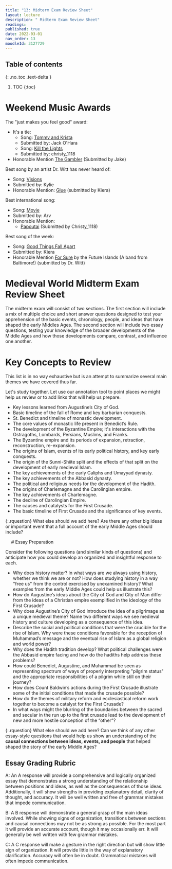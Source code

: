 ```yaml
---
title: "13: Midterm Exam Review Sheet"
layout: lecture
description: " Midterm Exam Review Sheet"
readings: 
published: true
date: 2022-03-01
nav_order: 13
moodleId: 3127729
---
```


## Table of contents
{: .no_toc .text-delta } 
1. TOC 
{:toc}


# Weekend Music Awards

The "just makes you feel good" award:
* It's a tie:
  * Song: [Tommy and Krista](https://open.spotify.com/track/4h64azBMSFV2yRFpavLtqY?si=a0a10b73e0dc4719)
  * Submitted by: Jack O'Hara
  * Song: [Kill the Lights](https://open.spotify.com/track/5x9OXWVNd1a0iveauFDRtn?si=9e7e8ddf09f9498d)
  * Submitted by: christy_1118
* Honorable Mention [The Gambler](https://open.spotify.com/track/5KqldkCunQ2rWxruMEtGh0?si=ff5ddac52d354eef) (Submitted by Jake)

Best song by an artist Dr. Witt has never heard of:
* Song: [Visions](https://open.spotify.com/track/1rcxltU3Mzn8gN6Z8ly9Zh?si=649585b944754d17) 
* Submitted by: Kylie
* Honorable Mention: [Glue](https://open.spotify.com/track/4Eg7rWODFFHoNc9KtwL4oT?si=74ba7808deae4baa) (submitted by Kiera)

Best international song:
* Song: [Movie](https://open.spotify.com/track/57fle7Lnf7lOXNf76r2x6C?si=babfb3e2472949d7)
* Submitted by: Arv
* Honorable Mention: 
  * [Papoutai](https://open.spotify.com/track/1QFw2xxyQtgKjlrMCEqsNj?si=7f80d2b5a125431b) (Submitted by Christy_1118)
  
Best song of the week:
* Song: [Good Things Fall Apart](https://open.spotify.com/track/6pooRNiLyYpxZeIA5kJ5EX?si=e13e80e0e16d40cf) 
* Submitted by: Kiera
* Honorable Mention [For Sure](https://open.spotify.com/track/7EtMa8eHEOfvh1ANRHQ9uh?si=0c4e1747c96343f5) by the Future Islands (A band from Baltimore!) (submitted by Dr. Witt)

# Medieval World Midterm Exam Review Sheet

The midterm exam will consist of two sections. The first section will include a mix of multiple choice and short answer questions designed to test your apprehension of the basic events, chronology, people, and ideas that have shaped the early Middles Ages. The second section will include two essay questions, testing your knowledge of the broader developments of the Middle Ages and how those developments compare, contrast, and influence one another. 


# Key Concepts to Review

This list is in no way exhaustive but is an attempt to summarize several main themes we have covered thus far. 

Let's study together. Let use our annotation tool to point places we might help us review or to add links that will help us prepare.

* Key lessons learned from Augustine’s City of God.
* Basic timeline of the fall of Rome and key barbarian conquests.
* St. Benedict and timeline of monastic development.
* The core values of monastic life present in Benedict’s Rule.
* The development of the Byzantine Empire; it's interactions with the Ostragoths, Lombards, Persians, Muslims, and Franks.
* The Byzantine empire and its periods of expansion, retraction, reconstruction, re-expansion.
* The origins of Islam, events of its early political history, and key early conquests.
* The origin of the Sunni-Shiite split and the effects of that split on the development of early medieval Islam.
* The key achievements of the early Caliphs and Umayyad dynasty. 
* The key achievements of the Abbasid dynasty.
* The political and religious needs for the development of the Hadith.
* The origins of Charlemagne and the Carolingian empire.
* The key achievements of Charlemagne.
* The decline of Carolingian Empire.
* The causes and catalysts for the First Crusade.
* The basic timeline of First Crusade and the significance of key events.

<div class="discussion" markdown="1">

{:.rquestion}
What else should we add here? Are there any other big ideas or important event that a full account of the early Middle Ages should include?

</div>
 
# Essay Preparation 

Consider the following questions (and similar kinds of questions) and anticipate how you could develop an organized and insightful response to each.

* Why does history matter? In what ways are we always using history, whether we think we are or not? How does studying history in a way "free us" from the control exercised by unexamined history? What examples from the early Middle Ages could help us illustrate this?
* How do Augustine’s ideas about the City of God and City of Man differ from the ideas of a Christian empire exemplified in the ideology of the First Crusade?
* Why does Augustine’s City of God introduce the idea of a pilgrimage as a unique medieval theme? Name two different ways we see medieval history and culture developing as a consequence of this idea.
* Describe the social and political conditions that were the crucible for the rise of Islam. Why were these conditions favorable for the reception of Muhammad’s message and the eventual rise of Islam as a global religion and world power?
* Why does the Hadith tradition develop? What political challenges were the Abbasid empire facing and how do the hadiths help address these problems?
* How could Benedict, Augustine, and Muhammad be seen as representing spectrum of ways of properly interpreting "pilgrim status" and the appropriate responsibilities of a pilgrim while still on their journey?
* How does Count Baldwin’s actions during the First Crusade illustrate some of the initial conditions that made the crusade possible?
* How do the themes of military reform and ecclesiastical reform work together to become a catalyst for the First Crusade?
* In what ways might the blurring of the boundaries between the sacred and secular in the run up to the first crusade lead to the development of new and more hostile conception of the “other”?

<div class="discussion" markdown="1">

{:.rquestion}
What else should we add here? Can we think of any other essay-style questions that would help us show an understanding of the **causal connections between ideas, events, and people** that helped shaped the story of the early Middle Ages?

</div>

## Essay Grading Rubric

A: An A response will provide a comprehensive and logically organized essay that demonstrates a strong understanding of the relationship between positions and ideas, as well as the consequences of those ideas. Additionally, it will show strengths in providing explanatory detail, clarity of thought, and accuracy. It will be well written and free of grammar mistakes that impede communication.

B: A B response will demonstrate a general grasp of the main ideas involved. While showing signs of organization, transitions between sections and causal connections may not be as strong as possible. For the most part it will provide an accurate account, though it may occasionally err. It will generally be well written with few grammar mistakes.

C: A C response will make a gesture in the right direction but will show little sign of organization. It will provide little in the way of explanatory clarification. Accuracy will often be in doubt. Grammatical mistakes will often impede communication.


